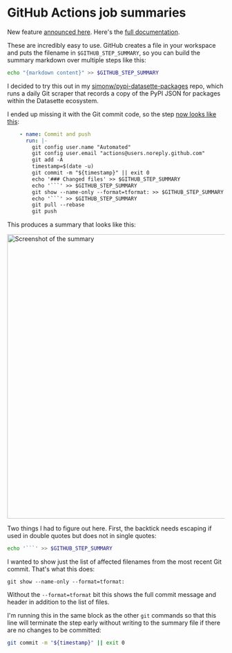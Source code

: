 # GitHub Actions job summaries

New feature [announced here](https://github.blog/2022-05-09-supercharging-github-actions-with-job-summaries/). Here's the [full documentation](https://docs.github.com/en/actions/using-workflows/workflow-commands-for-github-actions#adding-a-job-summary).

These are incredibly easy to use. GitHub creates a file in your workspace and puts the filename in `$GITHUB_STEP_SUMMARY`, so you can build the summary markdown over multiple steps like this:

```bash
echo "{markdown content}" >> $GITHUB_STEP_SUMMARY
```
I decided to try this out in my [simonw/pypi-datasette-packages](https://github.com/simonw/pypi-datasette-packages/) repo, which runs a daily Git scraper that records a copy of the PyPI JSON for packages within the Datasette ecosystem.

I ended up missing it with the Git commit code, so the step [now looks like this](https://github.com/simonw/pypi-datasette-packages/blob/54d43180a97d30011149d1e7ae3aaafed2ad7818/.github/workflows/fetch.yml#L20-L32):

```yaml
    - name: Commit and push
      run: |-
        git config user.name "Automated"
        git config user.email "actions@users.noreply.github.com"
        git add -A
        timestamp=$(date -u)
        git commit -m "${timestamp}" || exit 0
        echo '### Changed files' >> $GITHUB_STEP_SUMMARY
        echo '```' >> $GITHUB_STEP_SUMMARY
        git show --name-only --format=tformat: >> $GITHUB_STEP_SUMMARY
        echo '```' >> $GITHUB_STEP_SUMMARY
        git pull --rebase
        git push
```
This produces a summary that looks like this:

<img width="657" alt="Screenshot of the summary" src="https://user-images.githubusercontent.com/9599/168874059-b08afb20-c9f3-4c6d-9224-311f21696bfd.png">

Two things I had to figure out here. First, the backtick needs escaping if used in double quotes but does not in single quotes:

```bash
echo '```' >> $GITHUB_STEP_SUMMARY
```
I wanted to show just the list of affected filenames from the most recent Git commit. That's what this does:

    git show --name-only --format=tformat:

Without the `--format=tformat` bit this shows the full commit message and header in addition to the list of files.

I'm running this in the same block as the other `git` commands so that this line will terminate the step early without writing to the summary file if there are no changes to be committed:

```bash
git commit -m "${timestamp}" || exit 0
```
